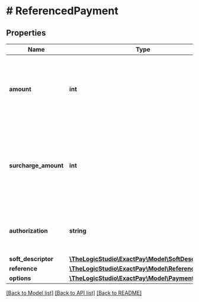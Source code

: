 # # ReferencedPayment

## Properties

Name | Type | Description | Notes
------------ | ------------- | ------------- | -------------
**amount** | **int** | Total amount including all surcharges, taxes etc. in smallest currency unit, for example, in cents. |
**surcharge_amount** | **int** | Surcharge amount, in smallest currency unit, for example, in cents. This is assumed to already be included in the amount. | [optional]
**authorization** | **string** | Authorization code given in the original payment response. |
**soft_descriptor** | [**\TheLogicStudio\ExactPay\Model\SoftDescriptor**](SoftDescriptor.md) |  | [optional]
**reference** | [**\TheLogicStudio\ExactPay\Model\Reference**](Reference.md) |  | [optional]
**options** | [**\TheLogicStudio\ExactPay\Model\PaymentOptions**](PaymentOptions.md) |  | [optional]

[[Back to Model list]](../../README.md#models) [[Back to API list]](../../README.md#endpoints) [[Back to README]](../../README.md)
